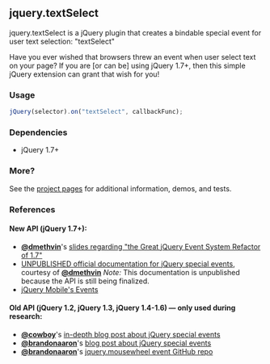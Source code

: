 ## jquery.textSelect
jquery.textSelect is a jQuery plugin that creates a bindable special event for user text selection: "textSelect"

Have you ever wished that browsers threw an event when user select text on your page? If you are [or can be] using
jQuery 1.7+, then this simple jQuery extension can grant that wish for you!


### Usage
```javascript
jQuery(selector).on("textSelect", callbackFunc);
```


### Dependencies
* jQuery 1.7+


### More?
See the [project pages][1] for additional information, demos, and tests.


### References
#### New API (jQuery 1.7+):
* [**@dmethvin**][8]'s [slides regarding "the Great jQuery Event System Refactor of 1.7"][2]
* [UNPUBLISHED official documentation for jQuery special events][3], courtesy of [**@dmethvin**][8]
	_Note:_ This documentation is unpublished because the API is still being finalized.
* [jQuery Mobile's Events][4]

#### Old API (jQuery 1.2, jQuery 1.3, jQuery 1.4-1.6) — only used during research:
* [**@cowboy**][9]'s [in-depth blog post about jQuery special events][5]
* [**@brandonaaron**][10]'s [blog post about jQuery special events][6]
* [**@brandonaaron**][10]'s [jquery.mousewheel event GitHub repo][7]


[1]: http://jamesmgreene.github.com/jquery.textSelect/
[2]: http://www.slideshare.net/dmethvin/jquery-17-events
[3]: https://docs.google.com/document/d/11rRFvC51lDU8SBqgcsR5XwVKUeW__RO643iXSEVOdQ4/edit
[4]: https://github.com/jquery/jquery-mobile/blob/master/js/jquery.mobile.event.js
[5]: http://benalman.com/news/2010/03/jquery-special-events/
[6]: http://brandonaaron.net/blog/2009/03/26/special-events
[7]: https://github.com/brandonaaron/jquery-mousewheel/
[8]: https://github.com/dmethvin/
[9]: https://github.com/cowboy/
[10]: https://github.com/brandonaaron/